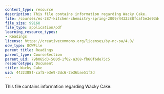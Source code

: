 ```yaml
---
content_type: resource
description: This file contains information regarding Wacky Cake.
file: /courses/es-287-kitchen-chemistry-spring-2009/4432388fcaf5e3e93dc62e36bae51f2d_MITES_287S09_read12.pdf
file_size: 99168
file_type: application/pdf
learning_resource_types:
- Readings
license: https://creativecommons.org/licenses/by-nc-sa/4.0/
ocw_type: OCWFile
parent_title: Readings
parent_type: CourseSection
parent_uid: 79b065d3-500d-1f02-a368-fb60f6de75c5
resourcetype: Document
title: Wacky Cake
uid: 4432388f-caf5-e3e9-3dc6-2e36bae51f2d
---
```

This file contains information regarding Wacky Cake.